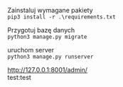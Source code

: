 
Zainstaluj wymagane pakiety  
`pip3 install -r .\requirements.txt`

Przygotuj bazę danych  
`python3 manage.py migrate`

uruchom server  
`python3 manage.py runserver`

http://127.0.0.1:8001/admin/  
test:test
